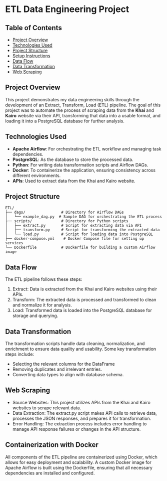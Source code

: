 # ETL Data Engineering Project

## Table of Contents
- [Project Overview](#project-overview)
- [Technologies Used](#technologies-used)
- [Project Structure](#project-structure)
- [Setup Instructions](#setup-instructions)
- [Data Flow](#data-flow)
- [Data Transformation](#data-transformation)
- [Web Scraping](#web-scraping)



## Project Overview



This project demonstrates my data engineering skills through the development of an Extract, Transform, Load (ETL) pipeline. The goal of this project was to automate the process of scraping data from the **Khai** and **Kairo** website via their API, transforming that data into a usable format, and loading it into a PostgreSQL database for further analysis.



## Technologies Used



- **Apache Airflow**: For orchestrating the ETL workflow and managing task dependencies.
- **PostgreSQL**: As the database to store the processed data.
- **Python**: For writing data transformation scripts and Airflow DAGs.
- **Docker**: To containerize the application, ensuring consistency across different environments.
- **APIs**: Used to extract data from the Khai and Kairo website.



## Project Structure


```plaintext
ETL/
├── dags/                # Directory for Airflow DAGs
│   └── example_dag.py  # Sample DAG for orchestrating the ETL process
├── scripts/             # Directory for Python scripts
│   ├── extract.py       # Script for extracting data via API
│   ├── transform.py     # Script for transforming the extracted data
│   └── load.py          # Script for loading data into PostgreSQL
├── docker-compose.yml    # Docker Compose file for setting up services
└── Dockerfile           # Dockerfile for building a custom Airflow image
```

## **Data Flow**

The ETL pipeline follows these steps:

1. Extract: Data is extracted from the Khai and Kairo websites using their APIs.
2. Transform: The extracted data is processed and transformed to clean and normalize it for analysis.
3. Load: Transformed data is loaded into the PostgreSQL database for storage and querying.



## **Data Transformation**


The transformation scripts handle data cleaning, normalization, and enrichment to ensure data quality and usability. Some key transformation steps include:
- Selecting the relevant columns for the DataFrame
- Removing duplicates and irrelevant entries.
- Converting data types to align with database schema.

## **Web Scraping**

- Source Websites: This project utilizes APIs from the Khai and Kairo websites to scrape relevant data.
- Data Extraction: The extract.py script makes API calls to retrieve data, processes the JSON responses, and prepares it for transformation.
- Error Handling: The extraction process includes error handling to manage API response failures or changes in the API structure.

## **Containerization with Docker**

All components of the ETL pipeline are containerized using Docker, which allows for easy deployment and scalability.
A custom Docker image for Apache Airflow is built using the Dockerfile, ensuring that all necessary dependencies are installed and configured.
